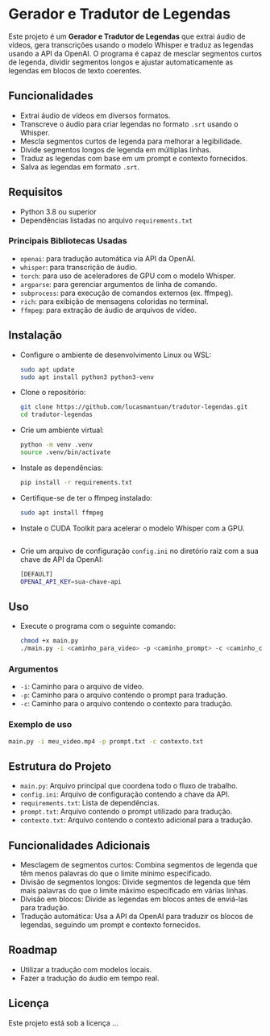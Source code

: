 # Gerador e Tradutor de Legendas

Este projeto é um **Gerador e Tradutor de Legendas** que extrai áudio de vídeos, gera transcrições usando o modelo Whisper e traduz as legendas usando a API da OpenAI. O programa é capaz de mesclar segmentos curtos de legenda, dividir segmentos longos e ajustar automaticamente as legendas em blocos de texto coerentes.

## Funcionalidades

- Extrai áudio de vídeos em diversos formatos.
- Transcreve o áudio para criar legendas no formato `.srt` usando o Whisper.
- Mescla segmentos curtos de legenda para melhorar a legibilidade.
- Divide segmentos longos de legenda em múltiplas linhas.
- Traduz as legendas com base em um prompt e contexto fornecidos.
- Salva as legendas em formato `.srt`.

## Requisitos

- Python 3.8 ou superior
- Dependências listadas no arquivo `requirements.txt`

### Principais Bibliotecas Usadas

- `openai`: para tradução automática via API da OpenAI.
- `whisper`: para transcrição de áudio.
- `torch`: para uso de aceleradores de GPU com o modelo Whisper.
- `argparse`: para gerenciar argumentos de linha de comando.
- `subprocess`: para execução de comandos externos (ex. ffmpeg).
- `rich`: para exibição de mensagens coloridas no terminal.
- `ffmpeg`: para extração de áudio de arquivos de vídeo.

## Instalação

- Configure o ambiente de desenvolvimento Linux ou WSL:
   ```bash
   sudo apt update
   sudo apt install python3 python3-venv
   ```
- Clone o repositório:
   ```bash
   git clone https://github.com/lucasmantuan/tradutor-legendas.git
   cd tradutor-legendas
   ```
- Crie um ambiente virtual:
   ```bash
   python -m venv .venv
   source .venv/bin/activate
   ```
- Instale as dependências:
   ```bash
   pip install -r requirements.txt
   ```
- Certifique-se de ter o ffmpeg instalado:
   ```bash
   sudo apt install ffmpeg
   ```
- Instale o CUDA Toolkit para acelerar o modelo Whisper com a GPU.
   ```bash
   ```

- Crie um arquivo de configuração `config.ini` no diretório raiz com a sua chave de API da OpenAI:
   ```bash
   [DEFAULT]
   OPENAI_API_KEY=sua-chave-api
   ```
## Uso
- Execute o programa com o seguinte comando:
    ```bash
    chmod +x main.py
    ./main.py -i <caminho_para_video> -p <caminho_prompt> -c <caminho_contexto>
    ```
### Argumentos
- `-i`: Caminho para o arquivo de vídeo.
- `-p`: Caminho para o arquivo contendo o prompt para tradução.
- `-c`: Caminho para o arquivo contendo o contexto para tradução.

### Exemplo de uso
```bash
main.py -i meu_video.mp4 -p prompt.txt -c contexto.txt
```

## Estrutura do Projeto
- `main.py`: Arquivo principal que coordena todo o fluxo de trabalho.
- `config.ini`: Arquivo de configuração contendo a chave da API.
- `requirements.txt`: Lista de dependências.
- `prompt.txt`: Arquivo contendo o prompt utilizado para tradução.
- `contexto.txt`: Arquivo contendo o contexto adicional para a tradução.

## Funcionalidades Adicionais
- Mesclagem de segmentos curtos: Combina segmentos de legenda que têm menos palavras do que o limite mínimo especificado.
- Divisão de segmentos longos: Divide segmentos de legenda que têm mais palavras do que o limite máximo especificado em várias linhas.
- Divisão em blocos: Divide as legendas em blocos antes de enviá-las para tradução.
- Tradução automática: Usa a API da OpenAI para traduzir os blocos de legendas, seguindo um prompt e contexto fornecidos.

## Roadmap
- Utilizar a tradução com  modelos locais.
- Fazer a tradução do áudio em tempo real.

## Licença
Este projeto está sob a licença ...